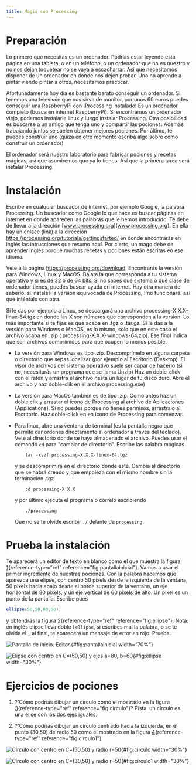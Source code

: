 ```yaml
---
title: Magia con Processing
---
```


# Preparación

Lo primero que necesitas es un ordenador. Podrías estar leyendo esta
página en una tableta, o en un teléfono, o un ordenador que no es
nuestro y no nos dejan toquetear no se vaya a escacharrar. Así que
necesitamos disponer de un ordenador en donde nos dejen probar. Uno no
aprende a pintar viendo pintar a otros, necesitamos practicar.

Afortunadamente hoy día es bastante barato conseguir un ordenador. Si
tenemos una televisón que nos sirva de monitor, por unos 60 euros puedes
conseguir una RaspberryPi con ¡Processing instalado! Es un ordenador
completo (busca en internet RaspberryPi). Si encontramos un ordenador
viejo, podemos instalarle linux y luego instalar Processing. Otra
posibilidad es buscarse a un amigo que tenga uno y compartir las
pociones. Además trabajando juntos se suelen obtener mejores pociones.
Por último, te puedes construir uno (quizá en otro momento escriba algo
sobre como construir un ordenador)

El ordenador será nuestro laboratorio para fabricar pociones y recetas
mágicas, así que asumiremos que ya lo tienes. Así que la primera tarea
será instalar Processing.

# Instalación

Escribe en cualquier buscador de internet, por ejemplo Google, la
palabra Processing. Un buscador como Google lo que hace es buscar
páginas en internet en donde aparecen las palabras que le hemos
introducido. Te debe de llevar a la dirección
[www.processing.org](www.processing.org). En ella hay un enlace (link) a
la dirección <https://processing.org/tutorials/gettingstarted/> en donde
encontrarás en inglés las intrucciones que resumo aquí. Por cierto, un
mago debe de aprender inglés porque muchas recetas y pociones están
escritas en ese idioma.

Vete a la página <https://processing.org/download>. Encontrarás la
versión para Windows, Linux y MacOS. Bájate la que corresponda a tu
sistema operativo y si es de 32 o de 64 bits. Si no sabes qué sistema o
qué clase de ordenador tienes, puedes buscar ayuda en internet. Hay otra
manera de saberlo: si instalas la versión equivocada de Processing, !'no
funcionará! así que inténtalo con otra.

Si le das por ejemplo a Linux, se descargará una archivo
processing-X.X.X-linux-64.tgz en donde las X son números que
corresponden a la versión. Lo más importante si te fijas es que acaba en
.tgz o .tar.gz. Si le das a la versión para Windows o MacOS, es lo
mismo, solo que en este caso el archivo acaba en .zip (
processing-X.X.X-windows-64.zip). Ese final indica que son archivos
comprimidos para que ocupen lo menos posible.

-   La versión para Windows es tipo .zip. Descomprímelo en alguna
    carpeta o directorio que sepas localizar (por ejemplo al Escritorio
    (Desktop). El visor de archivos del sistema operativo suele ser
    capar de hacerlo (si no, necesitarás un programa que se llama Unzip)
    Haz un doble-click con el ratón y arrastra el archivo hasta un lugar
    de tu disco duro. Abre el archivo y haz doble-clik en el archivo
    processing.exe)

-   La versión para MacOs también es de tipo .zip. Como antes haz un
    doble clik y arrastar el icono de Processing al archivo de
    Aplicaciones (Applications). Si no puedes porque no tienes permisos,
    arrástralo al Escritorio. Haz doble-click en en icono de Processing
    para comenzar.

-   Para linux, abre una ventana de terminal (es la pantalla negra que
    permite dar órdenes directamente al ordenador a través del teclado).
    Vete al directorio donde se haya almacenado el archivo. Puedes usar
    el comando `cd` para "cambiar de directorio". Escribe las palabra
    mágicas

    ``` {.shell}
        tar -xvzf processing-X.X.X-linux-64.tgz  
    ```

    y se descomprimirá en el directorio donde esté. Cambia al directorio
    que se habrá creado y que emppieza con el mismo nombre sin la
    terminación .tgz

    ``` {.shell}
        cd processing-X.X.X  
    ```

    y por último ejecuta el programa o córrelo escribiendo

    ``` {.shell}
        ./processing  
    ```

    Que no se te olvide escribir `./` delante de `processing`.

# Prueba la instalación

Te aparecerá un editor de texto en blanco como el que muestra la figura
[1](#fig:pantallainicial){reference-type="ref"
reference="fig:pantallainicial"}. Vamos a usar el primer ingrediente de
nuestras pociones. Con la palabra hacemos que aparezca una elipse, con
centro 50 pixels desde la izquierda de la ventana, 50 pixels hacia abajo
desde el borde superior de la ventana, un eje horizontal de 80 pixels, y
un eje vertical de 60 pixels de alto. Un pixel es un punto de la
pantalla. Escribe pues

``` {.java bgcolor="olive!10"}
ellipse(50,50,80,60);    
```

y obtendrás la figura [2](#fig:ellipse){reference-type="ref"
reference="fig:ellipse"}. Nota: en inglés elipse lleva doble l
`ellipse`, si escribes mal la palabra, o se te olvida el `;` al final,
te aparecerá un mensaje de error en rojo. Prueba.

![Pantalla de inicio.
Editor.](pictures/pantallainicial.png){#fig:pantallainicial width="70%"}

![Elipse con centro en $C=(50,50)$ y ejes $a=80$,
$b=60$](pictures/ellipse.png){#fig:ellipse width="30%"}

# Ejercicios de pociones

1.  ?'Cómo podrías dibujar un círculo como el mostrado en la figura
    [3](#fig:circulo){reference-type="ref" reference="fig:circulo"}?
    Pista: un círculo es una elise con los dos ejes iguales.

2.  ?'Cómo podrías dibujar un círculo centrado hacia la izquierda, en el
    punto (30,50) de radio 50 como el mostrado en la figura
    [4](#fig:circulo1){reference-type="ref" reference="fig:circulo1"}

![Círculo con centro en $C=(50,50)$ y radio
$r=50$](pictures/circle.png){#fig:circulo width="30%"}

![Círculo con centro en $C=(30,50)$ y radio
$r=50$](pictures/circle1.png){#fig:circulo1 width="30%"}
